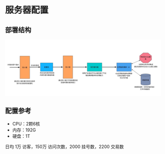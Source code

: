 服务器配置
=========

## 部署结构

![Network](./network.jpg)

## 配置参考

* CPU：2颗6核
* 内存：192G
* 硬盘：1T

日均 1万 访客，150万 访问次数，2000 挂号数，2200 交易数

